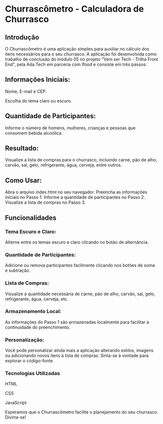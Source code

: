 <h1>Churrascômetro - Calculadora de Churrasco</h1>

<h2>Introdução</h2>

O Churrascômetro é uma aplicação simples para auxiliar no cálculo dos itens necessários para o seu churrasco. A aplicação foi desenvolvida como trabalho de conclusão do módulo 05 no projeto "Vem ser Tech - Trilha Front End", pela Ada Tech em parceria com Ifood e
consiste em três passos:

<h2>Informações Iniciais:</h2>

Nome, E-mail e CEP.

Escolha do tema claro ou escuro.


<h2>Quantidade de Participantes:</h2>

Informe o número de homens, mulheres, crianças e pessoas que consomem bebida alcoólica.

<h2>Resultado:</h2>

Visualize a lista de compras para o churrasco, incluindo carne, pão de alho, carvão, sal, gelo, refrigerante, água, cerveja, entre outros.


<h2>Como Usar:</h2>


Abra o arquivo index.html no seu navegador.
Preencha as informações iniciais no Passo 1.
Informe a quantidade de participantes no Passo 2.
Visualize a lista de compras no Passo 3.

<h2>Funcionalidades</h2>

<h3>Tema Escuro e Claro:</h3>

Alterne entre os temas escuro e claro clicando no botão de alternância.

<h3>Quantidade de Participantes:</h3>

Adicione ou remova participantes facilmente clicando nos botões de soma e subtração.

<h3>Lista de Compras:</h3>

Visualize a quantidade necessária de carne, pão de alho, carvão, sal, gelo, refrigerante, água, cerveja, etc.

<h3>Armazenamento Local:</h3>

As informações do Passo 1 são armazenadas localmente para facilitar a continuidade do preenchimento.

<h3>Personalização:</h3>

Você pode personalizar ainda mais a aplicação alterando estilos, imagens ou adicionando novos itens à lista de compras. Sinta-se à vontade para explorar o código-fonte.

<h3>Tecnologias Utilizadas</h3>

HTML

CSS

JavaScript

Esperamos que o Churrascômetro facilite o planejamento do seu churrasco. Divirta-se!
